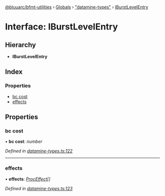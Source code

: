 [@bluuarc/bfmt-utilities](../README.md) › [Globals](../globals.md) › ["datamine-types"](../modules/_datamine_types_.md) › [IBurstLevelEntry](_datamine_types_.iburstlevelentry.md)

# Interface: IBurstLevelEntry

## Hierarchy

* **IBurstLevelEntry**

## Index

### Properties

* [bc cost](_datamine_types_.iburstlevelentry.md#bc-cost)
* [effects](_datamine_types_.iburstlevelentry.md#effects)

## Properties

###  bc cost

• **bc cost**: *number*

*Defined in [datamine-types.ts:122](https://github.com/BluuArc/bfmt-utilities/blob/8be7d96/src/datamine-types.ts#L122)*

___

###  effects

• **effects**: *[ProcEffect](../modules/_datamine_types_.md#proceffect)[]*

*Defined in [datamine-types.ts:123](https://github.com/BluuArc/bfmt-utilities/blob/8be7d96/src/datamine-types.ts#L123)*
